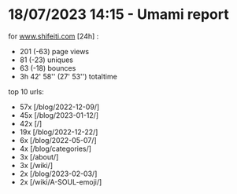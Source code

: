 # 18/07/2023 14:15 - Umami report
for www.shifeiti.com [24h] :

 - 201 (-63) page views
 - 81 (-23) uniques
 - 63 (-18) bounces
 - 3h 42' 58'' (27' 53'') totaltime


top 10 urls:
 - 57x [/blog/2022-12-09/]
 - 45x [/blog/2023-01-12/]
 - 42x [/]
 - 19x [/blog/2022-12-22/]
 - 6x [/blog/2022-05-07/]
 - 4x [/blog/categories/]
 - 3x [/about/]
 - 3x [/wiki/]
 - 2x [/blog/2023-02-03/]
 - 2x [/wiki/A-SOUL-emoji/]


